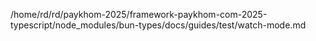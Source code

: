 /home/rd/rd/paykhom-2025/framework-paykhom-com-2025-typescript/node_modules/bun-types/docs/guides/test/watch-mode.md